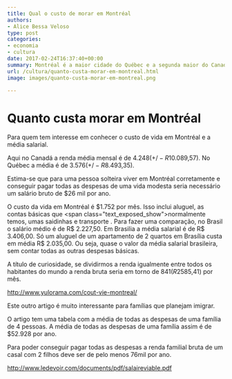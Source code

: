 ```yaml
---
title: Qual o custo de morar em Montréal
authors:
- Alice Bessa Veloso
type: post
categories:
- economia
- cultura
date: 2017-02-24T16:37:40+00:00
summary: Montréal é a maior cidade do Québec e a segunda maior do Canadá. Destino de milhares de pessoas todos os anos, descubra quanto custa morar em Montréal.
url: /cultura/quanto-custa-morar-em-montreal.html
image: images/quanto-custa-morar-em-montreal.png

---
```

# Quanto custa morar em Montréal

Para quem tem interesse em conhecer o custo de vida em Montréal e a média salarial.

Aqui no Canadá a renda média mensal é de $4.248 (+/- R$10.089,57). No Québec a média é de $3.576 ( +/- R$8.493,35).

Estima-se que para uma pessoa solteira viver em Montréal corretamente e conseguir pagar todas as despesas de uma vida modesta seria necessário um salário bruto de $26 mil por ano.

O custo da vida em Montréal é $1.752 por mês. Isso inclui aluguel, as contas básicas que <span class="text_exposed_show">normalmente temos, umas saidinhas e transporte . Para fazer uma comparação, no Brasil o salário médio é de R$ 2.227,50. Em Brasilia a média salarial é de R$ 3.406,00. </span><span class="text_exposed_show">Só um aluguel de um apartamento de 2 quartos em Brasília custa em média R$ 2.035,00. Ou seja, quase o valor da média salarial brasileira, sem contar todas as outras despesas básicas.</span>

<span class="text_exposed_show">A título de curiosidade, se dividirmos a renda igualmente entre todos os habitantes do mundo a renda bruta seria em torno de $841 (R$2585,41) por mês.</span>

<span class="text_exposed_show"><a href="http://www.yulorama.com/cout-vie-montreal/" target="_blank" rel="nofollow noopener">http://www.yulorama.com/cout-vie-montreal/</a></span>

<div class="text_exposed_show">
  <p>
    Este outro artigo é muito interessante para famílias que planejam imigrar.
  </p>

  <p>
    O artigo tem uma tabela com a média de todas as despesas de uma família de 4 pessoas. A média de todas as despesas de uma família assim é de $52.928 por ano.
  </p>

  <p>
    Para poder conseguir pagar todas as despesas a renda familial bruta de um casal com 2 filhos deve ser de pelo menos 76mil por ano.
  </p>

  <p>
    <a href="http://www.ledevoir.com/documents/pdf/salaireviable.pdf" target="_blank" rel="nofollow noopener">http://www.ledevoir.com/documents/pdf/salaireviable.pdf</a>
  </p>
</div>